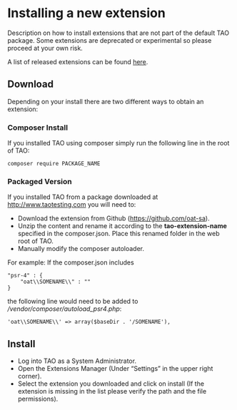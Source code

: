 <!--
author:
    - 'Cyril Hazotte'
created_at: '2015-08-10 10:43:24'
updated_at: '2016-09-15 14:59:21'
tags:
    - Wiki
-->

Installing a new extension
==========================

Description on how to install extensions that are not part of the default TAO package. Some extensions are deprecated or experimental so please proceed at your own risk.

A list of released extensions can be found [here](https://packagist.org/packages/oat-sa/).

Download
--------

Depending on your install there are two different ways to obtain an extension:

### Composer Install

If you installed TAO using composer simply run the following line in the root of TAO:

    composer require PACKAGE_NAME

### Packaged Version

If you installed TAO from a package downloaded at http://www.taotesting.com you will need to:

-   Download the extension from Github (https://github.com/oat-sa).
-   Unzip the content and rename it according to the **tao-extension-name** specified in the composer.json. Place this renamed folder in the web root of TAO.
-   Manually modify the composer autoloader.

For example: If the composer.json includes

    "psr-4" : {
        "oat\\SOMENAME\\" : ""
    }

the following line would need to be added to */vendor/composer/autoload\_psr4.php*:

    'oat\\SOMENAME\\' => array($baseDir . '/SOMENAME'),

Install
-------

-   Log into TAO as a System Administrator.
-   Open the Extensions Manager (Under “Settings” in the upper right corner).
-   Select the extension you downloaded and click on install (If the extension is missing in the list please verify the path and the file permissions).


